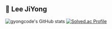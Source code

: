 ## 🐉 Lee JiYong 

<!--
**gyongcode/gyongcode** is a ✨ _special_ ✨ repository because its `README.md` (this file) appears on your GitHub profile.

Here are some ideas to get you started:

- 🔭 I’m currently working on ...
- 🌱 I’m currently learning ...
- 👯 I’m looking to collaborate on ...
- 🤔 I’m looking for help with ...
- 💬 Ask me about ...
- 📫 How to reach me: ...
- 😄 Pronouns: ...
- ⚡ Fun fact: ...
-->
![gyongcode's GitHub stats](https://github-readme-stats.vercel.app/api?username=gyongcode&show_icons=true&theme=radical)
[![Solved.ac Profile](http://mazassumnida.wtf/api/v2/generate_badge?boj=gyongcode)](https://solved.ac/gyongcode/)
